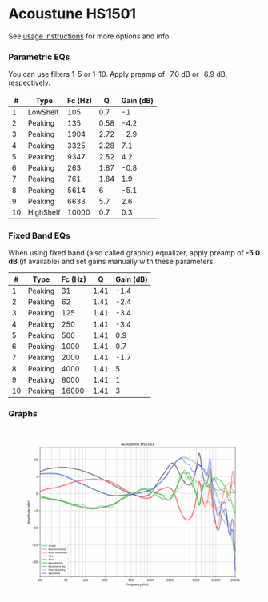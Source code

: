 # Acoustune HS1501
See [usage instructions](https://github.com/jaakkopasanen/AutoEq#usage) for more options and info.

### Parametric EQs
You can use filters 1-5 or 1-10. Apply preamp of -7.0 dB or -6.9 dB, respectively.

|   # | Type      |   Fc (Hz) |    Q |   Gain (dB) |
|-----|-----------|-----------|------|-------------|
|   1 | LowShelf  |       105 | 0.7  |        -1   |
|   2 | Peaking   |       135 | 0.58 |        -4.2 |
|   3 | Peaking   |      1904 | 2.72 |        -2.9 |
|   4 | Peaking   |      3325 | 2.28 |         7.1 |
|   5 | Peaking   |      9347 | 2.52 |         4.2 |
|   6 | Peaking   |       263 | 1.87 |        -0.8 |
|   7 | Peaking   |       761 | 1.84 |         1.9 |
|   8 | Peaking   |      5614 | 6    |        -5.1 |
|   9 | Peaking   |      6633 | 5.7  |         2.6 |
|  10 | HighShelf |     10000 | 0.7  |         0.3 |

### Fixed Band EQs
When using fixed band (also called graphic) equalizer, apply preamp of **-5.0 dB** (if available) and set gains manually with these parameters.

|   # | Type    |   Fc (Hz) |    Q |   Gain (dB) |
|-----|---------|-----------|------|-------------|
|   1 | Peaking |        31 | 1.41 |        -1.4 |
|   2 | Peaking |        62 | 1.41 |        -2.4 |
|   3 | Peaking |       125 | 1.41 |        -3.4 |
|   4 | Peaking |       250 | 1.41 |        -3.4 |
|   5 | Peaking |       500 | 1.41 |         0.9 |
|   6 | Peaking |      1000 | 1.41 |         0.7 |
|   7 | Peaking |      2000 | 1.41 |        -1.7 |
|   8 | Peaking |      4000 | 1.41 |         5   |
|   9 | Peaking |      8000 | 1.41 |         1   |
|  10 | Peaking |     16000 | 1.41 |         3   |

### Graphs
![](./Acoustune%20HS1501.png)
